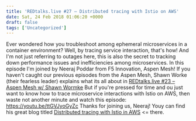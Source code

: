 ```yaml
---
title: 'REDtalks.live #27 – Distributed tracing with Istio on AWS'
date: Sat, 24 Feb 2018 01:06:20 +0000
draft: false
tags: ['Uncategorized']
---
```


Ever wondered how you troubleshoot among ephemeral microservices in a container environment? Well, by tracing service interaction, that's how! And I'm not just referring to outages here, this is also the secret to tracking down performance issues and inefficiencies among microservices. In this episode I'm joined by Neeraj Poddar from F5 Innovation, Aspen Mesh! If you haven't caught our previous episodes from the Aspen Mesh, Shawn Worke (their fearless leader) explains what its all about in [REDtalks.live #23 – Aspen Mesh w/ Shawn Wormke](http://redtalks.live/2017/12/18/redtalks-live-23-aspen-mesh-w-shawn-wormke/) But if you're pressed for time and ou just want to know how to trace microservice interactions with Istio on AWS, then waste not another minute and watch this episode: https://youtu.be/ttGVJyoGyZc Thanks for joining us, Neeraj! Youy can find his great blog titled [Distributed tracing with Istio in AWS](https://aspenmesh.io/blog/2018/01/distributed-tracing-with-istio-in-aws/) <= there.